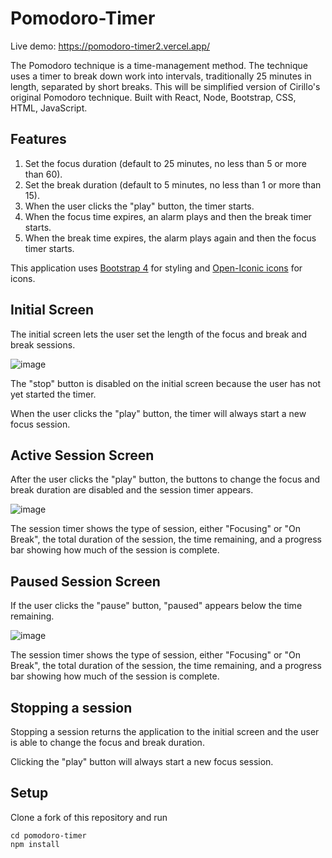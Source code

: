 # Pomodoro-Timer

Live demo: https://pomodoro-timer2.vercel.app/

The Pomodoro technique is a time-management method. The technique uses a timer to break down work into intervals, traditionally 25 minutes in length, separated by short breaks. This will be simplified version of Cirillo's original Pomodoro technique. Built with React, Node, Bootstrap, CSS, HTML, JavaScript.

## Features
1. Set the focus duration (default to 25 minutes, no less than 5 or more than 60).
2. Set the break duration (default to 5 minutes, no less than 1 or more than 15).
3. When the user clicks the "play" button, the timer starts.
4. When the focus time expires, an alarm plays and then the break timer starts.
5. When the break time expires, the alarm plays again and then the focus timer starts.

This application uses [Bootstrap 4](https://getbootstrap.com/) for styling and [Open-Iconic icons](https://useiconic.com/open) for icons.

## Initial Screen

The initial screen lets the user set the length of the focus and break and break sessions. 

![image](https://user-images.githubusercontent.com/60833392/117480633-db26aa00-af2f-11eb-9a01-cd2e74f9f8c7.png)

The "stop" button is disabled on the initial screen because the user has not yet started the timer.  

When the user clicks the "play" button, the timer will always start a new focus session.

## Active Session Screen

After the user clicks the "play" button, the buttons to change the focus and break duration are disabled and the session timer appears. 

![image](https://user-images.githubusercontent.com/60833392/117480693-ef6aa700-af2f-11eb-9974-1d4d9e426722.png)

The session timer shows the type of session, either "Focusing" or "On Break", the total duration of the session, the time remaining, and a progress bar showing how much of the session is complete.

## Paused Session Screen

If the user clicks the "pause" button, "paused" appears below the time remaining. 


![image](https://user-images.githubusercontent.com/60833392/117480725-f7c2e200-af2f-11eb-8345-ac2c0b35e931.png)

The session timer shows the type of session, either "Focusing" or "On Break", the total duration of the session, the time remaining, and a progress bar showing how much of the session is complete.

## Stopping a session

Stopping a session returns the application to the initial screen and the user is able to change the focus and break duration. 

Clicking the "play" button will always start a new focus session.

## Setup

Clone a fork of this repository and run

```shell
cd pomodoro-timer
npm install
```
